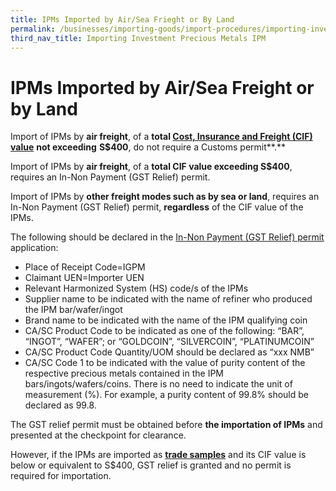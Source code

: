 ```yaml
---
title: IPMs Imported by Air/Sea Frieght or By Land
permalink: /businesses/importing-goods/import-procedures/importing-investment-precious-metals-ipms/IPMS-imported-by-air-sea-freight-or-land
third_nav_title: Importing Investment Precious Metals IPM
---
```


# IPMs Imported by Air/Sea Freight or by Land

Import of IPMs by **air freight**, of a **total [Cost, Insurance and Freight (CIF) value](/businesses/valuation-duties-taxes-fees/establishing-customs-value-for-imports/establishing-the-customs-value)** **not exceeding** **S$400**, do not require a Customs permit**.**

Import of IPMs by **air freight**, of a **total CIF value exceeding S$400**, requires an In-Non Payment (GST Relief) permit.

Import of IPMs by **other freight modes such as by sea or land**, requires an In-Non Payment (GST Relief) permit, **regardless** of the CIF value of the IPMs.

The following should be declared in the [In-Non Payment (GST Relief) permit](/importing-goods/import-procedures/types-of-import-permits) application:

-   Place of Receipt Code=IGPM
-   Claimant UEN=Importer UEN
-   Relevant Harmonized System (HS) code/s of the IPMs
-   Supplier name to be indicated with the name of refiner who produced the IPM bar/wafer/ingot
-   Brand name to be indicated with the name of the IPM qualifying coin
-   CA/SC Product Code to be indicated as one of the following: “BAR”, “INGOT”, “WAFER”; or “GOLDCOIN”, “SILVERCOIN”, “PLATINUMCOIN”
-   CA/SC Product Code Quantity/UOM should be declared as “xxx NMB”
-   CA/SC Code 1 to be indicated with the value of purity content of the respective precious metals contained in the IPM bars/ingots/wafers/coins. There is no need to indicate the unit of measurement (%). For example, a purity content of 99.8% should be declared as 99.8.

The GST relief permit must be obtained before **the importation of IPMs** and presented at the checkpoint for clearance.

However, if the IPMs are imported as [**trade samples**](/businesses/importing-goods/import-procedures/importing-trade-samples) and its CIF value is below or equivalent to S$400, GST relief is granted and no permit is required for importation.
